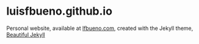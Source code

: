 # luisfbueno.github.io

Personal website, available at [lfbueno.com](lfbueno.com), created with the Jekyll theme, [Beautiful Jekyll](https://github.com/daattali/beautiful-jekyll)
